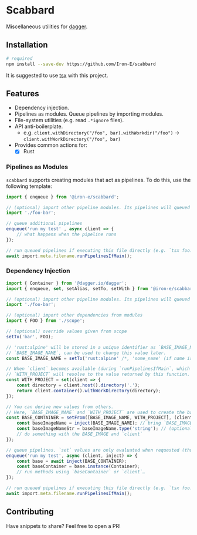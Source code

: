 # Scabbard

Miscellaneous utilities for [dagger].

## Installation

```sh
# required
npm install --save-dev https://github.com/Iron-E/scabbard
```

It is suggested to use [tsx] with this project.

## Features

* Dependency injection.
* Pipelines as modules. Queue pipelines by importing modules.
* File-system utilities (e.g. read `.*ignore` files).
* API anti-boilerplate.
	* e.g. `client.withDirectory("/foo", bar).withWorkdir("/foo")` -> `client.withWorkDirectory("/foo", bar)`
* Provides common actions for:
	* [x] Rust

### Pipelines as Modules

`scabbard` supports creating modules that act as pipelines. To do this, use the following template:

```typescript
import { enqueue } from '@iron-e/scabbard';

// (optional) import other pipeline modules. Its pipelines will queued
import './foo-bar';

// queue additional pipelines
enqueue('run my test' , async client => {
	// what happens when the pipeline runs
});

// run queued pipelines if executing this file directly (e.g. `tsx foo.ts`)
await import.meta.filename.runPipelinesIfMain();
```

### Dependency Injection

```typescript
import { Container } from '@dagger.io/dagger';
import { enqueue, set, setAlias, setTo, setWith } from '@iron-e/scabbard';

// (optional) import other pipeline modules. Its pipelines will queued
import './foo-bar';

// (optional) import other dependencies from modules
import { FOO } from './scope';

// (optional) override values given from scope
setTo('bar', FOO);

// 'rust:alpine' will be stored in a unique identifier as `BASE_IMAGE_NAME`.
// `BASE_IMAGE_NAME`, can be used to change this value later.
const BASE_IMAGE_NAME = setTo('rust:alpine' /*, 'some_name' (if name is not given, it will be generated) */);

// When `client` becomes available (during `runPipelinesIfMain`, which runs dagger's `connect`)
// `WITH_PROJECT` will resolve to the value returned by this function.
const WITH_PROJECT = set(client => {
	const directory = client.host().directory('.');
	return client.container().withWorkDirectory(directory);
});

// You can derive new values from others.
// Here, `BASE_IMAGE_NAME` and `WITH_PROJECT` are used to create the base container for the pipeline
const BASE_CONTAINER = setFrom([BASE_IMAGE_NAME, WITH_PROJECT], (client, inject) => {
	const baseImageName = inject(BASE_IMAGE_NAME); // bring `BASE_IMAGE_NAME` into scope
	const baseImageNameStr = baseImageName.type('string'); // (optional) assert its type
	// do something with the BASE_IMAGE and `client`
});

// queue pipelines. `set` values are only evaluated when requested (thus `async` during `enqueue`)
enqueue('run my test', async (client, inject) => {
	const base = await inject(BASE_CONTAINER);
	const baseContainer = base.instance(Container);
	// run methods using `baseContainer` or `client`…
});

// run queued pipelines if executing this file directly (e.g. `tsx foo.ts`)
await import.meta.filename.runPipelinesIfMain();
```

## Contributing

Have snippets to share? Feel free to open a PR!

[dagger]: https://github.com/dagger/dagger
[tsx]: https://github.com/privatenumber/tsx
